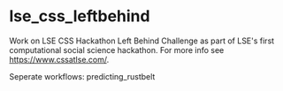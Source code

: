# lse_css_leftbehind
Work on LSE CSS Hackathon Left Behind Challenge as part of LSE's first computational social science hackathon. For more info see https://www.cssatlse.com/.

Seperate workflows:
predicting_rustbelt
